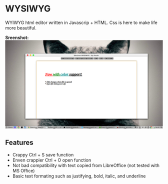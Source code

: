 # WYSIWYG

WYIWYG html editor written in Javascrip + HTML. Css is here to make life more beautiful.
 

**Sreenshot:** ![Alt Text](image.png)

## Features

* Crappy Ctrl + S save function
* Enven crappier Ctrl + O open function
* Not bad compatibility with text copied from LibreOffice (not tested with MS Office)
* Basic text formating such as justifying, bold, italic, and underline
